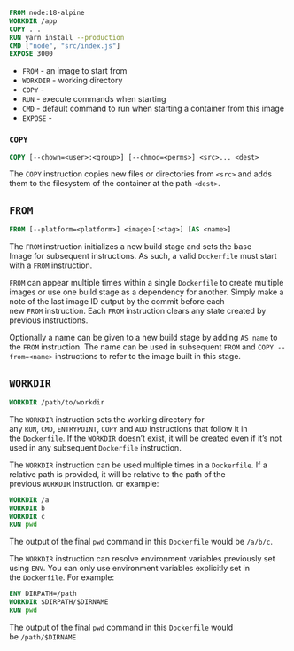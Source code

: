 ```Dockerfile
FROM node:18-alpine
WORKDIR /app
COPY . .
RUN yarn install --production
CMD ["node", "src/index.js"]
EXPOSE 3000
```

- `FROM` - an image to start from
- `WORKDIR` - working directory
- `COPY` - 
- `RUN` - execute commands when starting
- `CMD` - default command to run when starting a container from this image
- `EXPOSE` - 

### `COPY`

```Dockerfile
COPY [--chown=<user>:<group>] [--chmod=<perms>] <src>... <dest>
```

The `COPY` instruction copies new files or directories from `<src>` and adds them to the filesystem of the container at the path `<dest>`.



## `FROM`

```Dockerfile
FROM [--platform=<platform>] <image>[:<tag>] [AS <name>]
```

The `FROM` instruction initializes a new build stage and sets the base Image for subsequent instructions. As such, a valid `Dockerfile` must start with a `FROM` instruction.

`FROM` can appear multiple times within a single `Dockerfile` to create multiple images or use one build stage as a dependency for another. Simply make a note of the last image ID output by the commit before each new `FROM` instruction. Each `FROM` instruction clears any state created by previous instructions.

Optionally a name can be given to a new build stage by adding `AS name` to the `FROM` instruction. The name can be used in subsequent `FROM` and `COPY --from=<name>` instructions to refer to the image built in this stage.

## `WORKDIR`

```Dockerfile
WORKDIR /path/to/workdir
```

The `WORKDIR` instruction sets the working directory for any `RUN`, `CMD`, `ENTRYPOINT`, `COPY` and `ADD` instructions that follow it in the `Dockerfile`. If the `WORKDIR` doesn’t exist, it will be created even if it’s not used in any subsequent `Dockerfile` instruction.

The `WORKDIR` instruction can be used multiple times in a `Dockerfile`. If a relative path is provided, it will be relative to the path of the previous `WORKDIR` instruction. or example:

```Dockerfile
WORKDIR /a
WORKDIR b
WORKDIR c
RUN pwd
```

The output of the final `pwd` command in this `Dockerfile` would be `/a/b/c`.

The `WORKDIR` instruction can resolve environment variables previously set using `ENV`. You can only use environment variables explicitly set in the `Dockerfile`. For example:

```Dockerfile
ENV DIRPATH=/path
WORKDIR $DIRPATH/$DIRNAME
RUN pwd
```

The output of the final `pwd` command in this `Dockerfile` would be `/path/$DIRNAME`

